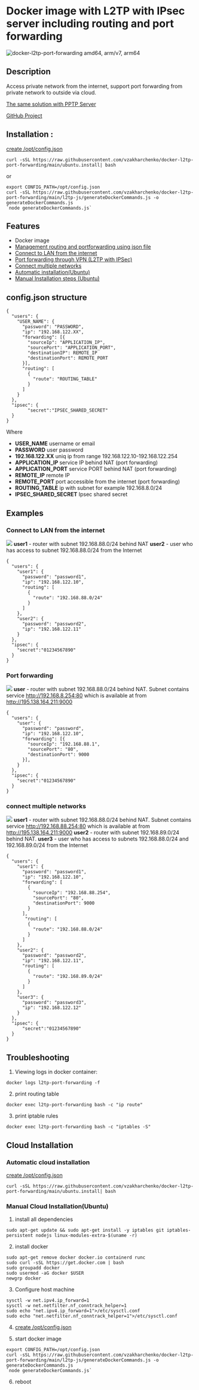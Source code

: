# Docker image with L2TP with IPsec server including routing and port forwarding
![docker-l2tp-port-forwarding amd64, arm/v7, arm64](https://github.com/vzakharchenko/docker-l2tp-port-forwarding/workflows/docker-l2tp-port-forwarding%20amd64,%20arm/v7,%20arm64/badge.svg)
## Description
Access private network from the internet, support port forwarding from private network to outside via cloud.

[The same solution with PPTP Server](https://github.com/vzakharchenko/docker-pptp-port-forwarding)

[GitHub Project](https://github.com/vzakharchenko/docker-l2tp-port-forwarding)
## Installation :
[create /opt/config.json](#configjson-structure)
```
curl -sSL https://raw.githubusercontent.com/vzakharchenko/docker-l2tp-port-forwarding/main/ubuntu.install| bash
```
or
```
export CONFIG_PATH=/opt/config.json
curl -sSL https://raw.githubusercontent.com/vzakharchenko/docker-l2tp-port-forwarding/main/l2tp-js/generateDockerCommands.js -o generateDockerCommands.js
`node generateDockerCommands.js`
```


## Features
 - Docker image
 - [Management routing  and portforwarding using json file](#configjson-structure)
 - [Connect to LAN from the internet](#connect-to-lan-from-the--internet)
 - [Port forwarding through VPN (L2TP with IPSec)](#port-forwarding)
 - [Connect multiple networks](#connect-multiple-networks)
 - [Automatic installation(Ubuntu)](#automatic-cloud-installation)
 - [Manual Installation steps (Ubuntu)](#manual-cloud-installationubuntu)

## config.json structure

```
{
  "users": {
    "USER_NAME": {
      "password": "PASSWORD",
      "ip": "192.168.122.XX",
      "forwarding": [{
        "sourceIp": "APPLICATION_IP",
        "sourcePort": "APPLICATION_PORT",
        "destinationIP": REMOTE_IP
        "destinationPort": REMOTE_PORT
      }],
      "routing": [
        {
          "route": "ROUTING_TABLE"
        }
      ]
    }
  },
  "ipsec": {
        "secret":"IPSEC_SHARED_SECRET"
  }
}
```
Where
- **USER_NAME** username or email
- **PASSWORD** user password
- **192.168.122.XX** uniq ip from range 192.168.122.10-192.168.122.254
- **APPLICATION_IP** service IP behind NAT (port forwarding)
- **APPLICATION_PORT** service PORT behind NAT (port forwarding)
- **REMOTE_IP**  remote IP
- **REMOTE_PORT**  port accessible from the internet (port forwarding)
- **ROUTING_TABLE**  ip with subnet for example 192.168.8.0/24
- **IPSEC_SHARED_SECRET**  Ipsec shared secret

## Examples

### Connect to LAN from the  internet
![](https://github.com/vzakharchenko/docker-l2tp-port-forwarding/blob/main/img/l2tpRouting.png?raw=true)
**user1** - router with subnet 192.168.88.0/24 behind NAT
**user2** - user who has access to subnet 192.168.88.0/24 from the Internet
```
{
  "users": {
    "user1": {
      "password": "password1",
      "ip": "192.168.122.10",
      "routing": [
        {
          "route": "192.168.88.0/24"
        }
      ]
    },
    "user2": {
      "password": "password2",
      "ip": "192.168.122.11"
    }
  },
  "ipsec": {
    "secret":"01234567890"
  }
}
```

### Port forwarding
![](https://github.com/vzakharchenko/docker-l2tp-port-forwarding/blob/main/img/l2tpWithRouting.png?raw=true)
**user** - router with subnet 192.168.88.0/24 behind NAT.
Subnet contains service http://192.168.8.254:80 which is available at from http://195.138.164.211:9000

```
{
  "users": {
    "user": {
      "password": "password",
      "ip": "192.168.122.10",
      "forwarding": [{
        "sourceIp": "192.168.88.1",
        "sourcePort": "80",
        "destinationPort": 9000
      }],
    }
  },
  "ipsec": {
    "secret":"01234567890"
  }
}
```
### connect multiple networks
![](https://github.com/vzakharchenko/docker-l2tp-port-forwarding/blob/main/img/l2tpWithRouting2.png?raw=true)
**user1** - router with subnet 192.168.88.0/24 behind NAT. Subnet contains service http://192.168.88.254:80 which is available at from http://195.138.164.211:9000
**user2** - router with subnet 192.168.89.0/24 behind NAT.
**user3** - user who has access to subnets 192.168.88.0/24 and 192.168.89.0/24 from the Internet
```
{
  "users": {
    "user1": {
      "password": "password1",
      "ip": "192.168.122.10",
      "forwarding": [
        {
          "sourceIp": "192.168.88.254",
          "sourcePort": "80",
          "destinationPort": 9000
        }
      ],
       "routing": [
        {
          "route": "192.168.88.0/24"
        }
      ]
    },
    "user2": {
      "password": "password2",
      "ip": "192.168.122.11",
      "routing": [
        {
          "route": "192.168.89.0/24"
        }
      ]
    },
    "user3": {
      "password": "password3",
      "ip": "192.168.122.12"
    }
  },
  "ipsec": {
      "secret":"01234567890"
  }
}
```


## Troubleshooting
1. Viewing logs in docker container:
```
docker logs l2tp-port-forwarding -f
```
2. print routing table
```
docker exec l2tp-port-forwarding bash -c "ip route"
```
3. print iptable rules
```
docker exec l2tp-port-forwarding bash -c "iptables -S"
```


## Cloud Installation
### Automatic cloud installation
[create /opt/config.json](#configjson-structure)
```
curl -sSL https://raw.githubusercontent.com/vzakharchenko/docker-l2tp-port-forwarding/main/ubuntu.install| bash
```

### Manual Cloud Installation(Ubuntu)

1. install all dependencies
```
sudo apt-get update && sudo apt-get install -y iptables git iptables-persistent nodejs linux-modules-extra-$(uname -r)
```
2. install docker
```
sudo apt-get remove docker docker.io containerd runc
sudo curl -sSL https://get.docker.com | bash
sudo groupadd docker
sudo usermod -aG docker $USER
newgrp docker
```

3. Configure host machine
```
sysctl -w net.ipv4.ip_forward=1
sysctl -w net.netfilter.nf_conntrack_helper=1
sudo echo "net.ipv4.ip_forward=1">/etc/sysctl.conf
sudo echo "net.netfilter.nf_conntrack_helper=1">/etc/sysctl.conf
```
4. [create /opt/config.json](#configjson-structure)

5. start docker image

```
export CONFIG_PATH=/opt/config.json
curl -sSL https://raw.githubusercontent.com/vzakharchenko/docker-l2tp-port-forwarding/main/l2tp-js/generateDockerCommands.js -o generateDockerCommands.js
`node generateDockerCommands.js`
```
6. reboot
